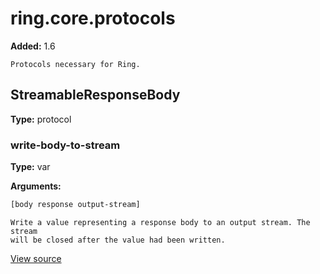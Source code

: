 # ring.core.protocols
**Added:** 1.6


```
Protocols necessary for Ring.

```

## StreamableResponseBody
**Type:** protocol

### write-body-to-stream
**Type:** var



**Arguments:**
```clojure
[body response output-stream]
```
```
Write a value representing a response body to an output stream. The stream
will be closed after the value had been written.
```


[View source](#)